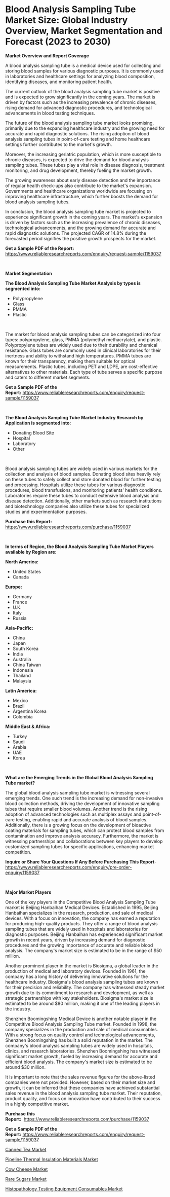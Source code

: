 <p><h1>Blood Analysis Sampling Tube Market Size: Global Industry Overview, Market Segmentation and Forecast (2023 to 2030)</h1></p><p><strong>Market Overview and Report Coverage</strong></p>
<p><p>A blood analysis sampling tube is a medical device used for collecting and storing blood samples for various diagnostic purposes. It is commonly used in laboratories and healthcare settings for analyzing blood composition, identifying diseases, and monitoring patient health.</p><p>The current outlook of the blood analysis sampling tube market is positive and is expected to grow significantly in the coming years. The market is driven by factors such as the increasing prevalence of chronic diseases, rising demand for advanced diagnostic procedures, and technological advancements in blood testing techniques.</p><p>The future of the blood analysis sampling tube market looks promising, primarily due to the expanding healthcare industry and the growing need for accurate and rapid diagnostic solutions. The rising adoption of blood analysis sampling tubes in point-of-care testing and home healthcare settings further contributes to the market's growth.</p><p>Moreover, the increasing geriatric population, which is more susceptible to chronic diseases, is expected to drive the demand for blood analysis sampling tubes. These tubes play a vital role in disease diagnosis, treatment monitoring, and drug development, thereby fueling the market growth.</p><p>The growing awareness about early disease detection and the importance of regular health check-ups also contribute to the market's expansion. Governments and healthcare organizations worldwide are focusing on improving healthcare infrastructure, which further boosts the demand for blood analysis sampling tubes.</p><p>In conclusion, the blood analysis sampling tube market is projected to experience significant growth in the coming years. The market's expansion is driven by factors such as the increasing prevalence of chronic diseases, technological advancements, and the growing demand for accurate and rapid diagnostic solutions. The projected CAGR of 14.8% during the forecasted period signifies the positive growth prospects for the market.</p></p>
<p><strong>Get a Sample PDF of the Report:</strong> <a href="https://www.reliableresearchreports.com/enquiry/request-sample/1159037">https://www.reliableresearchreports.com/enquiry/request-sample/1159037</a></p>
<p>&nbsp;</p>
<p><strong>Market Segmentation</strong></p>
<p><strong>The Blood Analysis Sampling Tube Market Analysis by types is segmented into:</strong></p>
<p><ul><li>Polypropylene</li><li>Glass</li><li>PMMA</li><li>Plastic</li></ul></p>
<p>&nbsp;</p>
<p><p>The market for blood analysis sampling tubes can be categorized into four types: polypropylene, glass, PMMA (polymethyl methacrylate), and plastic. Polypropylene tubes are widely used due to their durability and chemical resistance. Glass tubes are commonly used in clinical laboratories for their inertness and ability to withstand high temperatures. PMMA tubes are known for their transparency, making them suitable for optical measurements. Plastic tubes, including PET and LDPE, are cost-effective alternatives to other materials. Each type of tube serves a specific purpose and caters to different market segments.</p></p>
<p><strong>Get a Sample PDF of the Report:</strong>&nbsp;<a href="https://www.reliableresearchreports.com/enquiry/request-sample/1159037">https://www.reliableresearchreports.com/enquiry/request-sample/1159037</a></p>
<p>&nbsp;</p>
<p><strong>The Blood Analysis Sampling Tube Market Industry Research by Application is segmented into:</strong></p>
<p><ul><li>Donating Blood Site</li><li>Hospital</li><li>Laboratory</li><li>Other</li></ul></p>
<p>&nbsp;</p>
<p><p>Blood analysis sampling tubes are widely used in various markets for the collection and analysis of blood samples. Donating blood sites heavily rely on these tubes to safely collect and store donated blood for further testing and processing. Hospitals utilize these tubes for various diagnostic procedures, blood transfusions, and monitoring patients' health conditions. Laboratories require these tubes to conduct extensive blood analysis and disease detection. Additionally, other markets such as research institutions and biotechnology companies also utilize these tubes for specialized studies and experimentation purposes.</p></p>
<p><strong>Purchase this Report:</strong>&nbsp; <a href="https://www.reliableresearchreports.com/purchase/1159037">https://www.reliableresearchreports.com/purchase/1159037</a></p>
<p>&nbsp;</p>
<p><strong>In terms of Region, the Blood Analysis Sampling Tube Market Players available by Region are:</strong></p>
<p>
    <p> <strong> North America: </strong>
        <ul>
            <li>United States</li>
            <li>Canada</li>
        </ul>
        </p> 
    <p> <strong> Europe: </strong>
        <ul>
            <li>Germany</li>
            <li>France</li>
            <li>U.K.</li>
            <li>Italy</li>
            <li>Russia</li>
        </ul>
        </p> 
    <p> <strong> Asia-Pacific: </strong>
        <ul>
            <li>China</li>
            <li>Japan</li>
            <li>South Korea</li>
            <li>India</li>
            <li>Australia</li>
            <li>China Taiwan</li>
            <li>Indonesia</li>
            <li>Thailand</li>
            <li>Malaysia</li>
        </ul>
        </p> 
    <p> <strong> Latin America: </strong>
        <ul>
            <li>Mexico</li>
            <li>Brazil</li>
            <li>Argentina Korea</li>
            <li>Colombia</li>
        </ul>
        </p> 
    <p> <strong> Middle East & Africa: </strong>
        <ul>
            <li>Turkey</li>
            <li>Saudi</li>
            <li>Arabia</li>
            <li>UAE</li>
            <li>Korea</li>
        </ul>
    </p>
    </p>
<p>&nbsp;</p>
<p><strong>What are the Emerging Trends in the Global Blood Analysis Sampling Tube market?</strong></p>
<p><p>The global blood analysis sampling tube market is witnessing several emerging trends. One such trend is the increasing demand for non-invasive blood collection methods, driving the development of innovative sampling tubes that require smaller blood volumes. Another trend is the rising adoption of advanced technologies such as multiplex assays and point-of-care testing, enabling rapid and accurate analysis of blood samples. Additionally, there is a growing focus on the development of bioactive coating materials for sampling tubes, which can protect blood samples from contamination and improve analysis accuracy. Furthermore, the market is witnessing partnerships and collaborations between key players to develop customized sampling tubes for specific applications, enhancing market competition.</p></p>
<p><strong>Inquire or Share Your Questions If Any Before Purchasing This Report</strong>- <a href="https://www.reliableresearchreports.com/enquiry/pre-order-enquiry/1159037">https://www.reliableresearchreports.com/enquiry/pre-order-enquiry/1159037</a></p>
<p>&nbsp;</p>
<p><strong>Major Market Players</strong></p>
<p><p>One of the key players in the Competitive Blood Analysis Sampling Tube market is Beijing Hanbaihan Medical Devices. Established in 1995, Beijing Hanbaihan specializes in the research, production, and sale of medical devices. With a focus on innovation, the company has earned a reputation for producing high-quality products. They offer a range of blood analysis sampling tubes that are widely used in hospitals and laboratories for diagnostic purposes. Beijing Hanbaihan has experienced significant market growth in recent years, driven by increasing demand for diagnostic procedures and the growing importance of accurate and reliable blood analysis. The company's market size is estimated to be in the range of $50 million.</p><p>Another prominent player in the market is Biosigma, a global leader in the production of medical and laboratory devices. Founded in 1961, the company has a long history of delivering innovative solutions for the healthcare industry. Biosigma's blood analysis sampling tubes are known for their precision and reliability. The company has witnessed steady market growth due to its commitment to research and development, as well as strategic partnerships with key stakeholders. Biosigma's market size is estimated to be around $80 million, making it one of the leading players in the industry.</p><p>Shenzhen Boomingshing Medical Device is another notable player in the Competitive Blood Analysis Sampling Tube market. Founded in 1998, the company specializes in the production and sale of medical consumables. With a strong focus on quality control and technological advancements, Shenzhen Boomingshing has built a solid reputation in the market. The company's blood analysis sampling tubes are widely used in hospitals, clinics, and research laboratories. Shenzhen Boomingshing has witnessed significant market growth, fueled by increasing demand for accurate and efficient blood analysis. The company's market size is estimated to be around $30 million.</p><p>It is important to note that the sales revenue figures for the above-listed companies were not provided. However, based on their market size and growth, it can be inferred that these companies have achieved substantial sales revenue in the blood analysis sampling tube market. Their reputation, product quality, and focus on innovation have contributed to their success in a highly competitive market.</p></p>
<p><strong>Purchase this Report:</strong>&nbsp;&nbsp;<a href="https://www.reliableresearchreports.com/purchase/1159037">https://www.reliableresearchreports.com/purchase/1159037</a></p>
<p></p>
<p><strong>Get a Sample PDF of the Report:</strong>&nbsp;<a href="https://www.reliableresearchreports.com/enquiry/request-sample/1159037">https://www.reliableresearchreports.com/enquiry/request-sample/1159037</a></p>
<p><p><a href="https://www.linkedin.com/pulse/canned-tea-market-size-growth-forecast-from-2023-2030-cn6kc/">Canned Tea Market</a></p><p><a href="https://github.com/RichRobinson5/Market-Research-Report-List-1/blob/main/pipeline-thermal-insulation-materials-market.md">Pipeline Thermal Insulation Materials Market</a></p><p><a href="https://medium.com/@joanobrien1990/cow-cheese-market-size-growth-forecast-2023-2030-b82b3059e128">Cow Cheese Market</a></p><p><a href="https://medium.com/@rosejohnson762014/rare-sugars-market-size-growth-forecast-2023-2030-23b590f3fde9">Rare Sugars Market</a></p><p><a href="https://github.com/RoccoManning/Market-Research-Report-List-1/blob/main/histopathology-testing-equipment-consumables-market.md">Histopathology Testing Equipment Consumables Market</a></p></p>